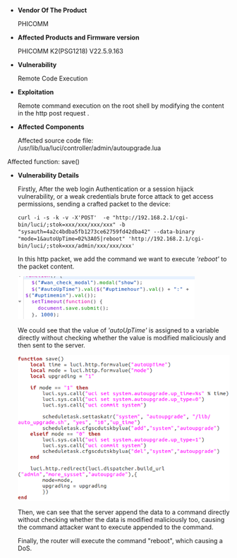 - **Vendor Of The Product**

    PHICOMM

- **Affected Products and Firmware version**

    PHICOMM  K2(PSG1218)    V22.5.9.163

- **Vulnerability**

    Remote Code Execution

- **Exploitation**

    Remote command execution on the root shell by modifying the content in the http post request .

- **Affected Components**

    Affected source code file: /usr/lib/lua/luci/controller/admin/autoupgrade.lua

Affected function: save()

- **Vulnerability Details**

    Firstly, After the web login Authentication or a session hijack vulnerability, or a weak credentials brute force attack to get access permissions, sending a crafted packet to the device:

    ```shell
    curl -i -s -k -v -X'POST'  -e "http://192.168.2.1/cgi-bin/luci/;stok=xxx/xxx/xxx/xxx" -b "sysauth=4a2c4bdba5fb1273ce62759fd42dba42" --data-binary "mode=1&autoUpTime=02%3A05|reboot" 'http://192.168.2.1/cgi-bin/luci/;stok=xxx/admin/xxx/xxx/xxx'
    ```

    In this http packet, we add the command we want to execute *'reboot'* to the packet content.

   ![auto_upgrade_web_code](fig/auto_upgrade_web_code.png)

    We could see that the value of *'autoUpTime'* is assigned to a variable directly without checking whether the value is modified maliciously and then sent to the server.

    ![auto_upgrade_lua_code](fig/auto_upgrade_lua_code.png)

    Then, we can see that the server append the data to a command directly without checking whether the data is modified maliciously too, causing the command attacker want to execute appended to the command.

    Finally, the router will execute the command "reboot", which causing a DoS.
